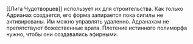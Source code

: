 [[Лига Чудотворцев]] использует их для строительства. 
Как только Адрианах создается, его форма запирается пока сигилы не активированы. Им можно управлять удаленно. Адранахам не препятствуют божественные врата. Плетение истинного полиморфа нужно, чтобы они создавались эфирными.